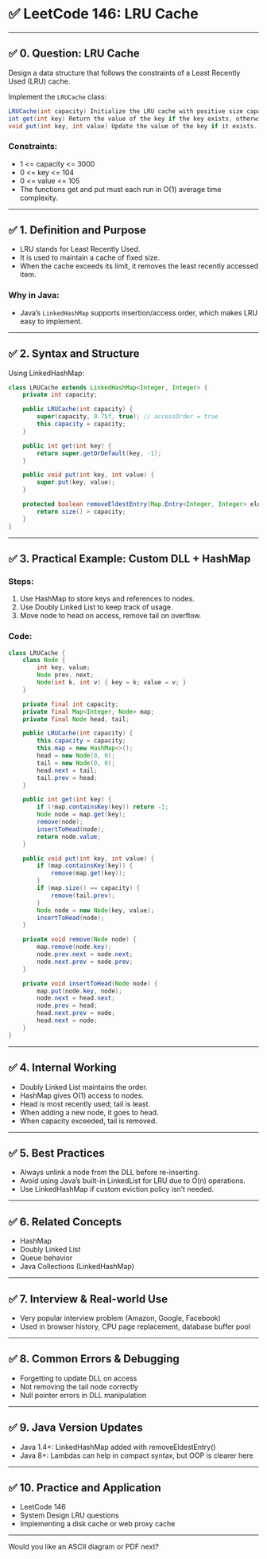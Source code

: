 # ✅ LeetCode 146: LRU Cache

---

## ✅ 0. Question: LRU Cache

Design a data structure that follows the constraints of a Least Recently Used (LRU) cache.

Implement the `LRUCache` class:

```java
LRUCache(int capacity) Initialize the LRU cache with positive size capacity.
int get(int key) Return the value of the key if the key exists, otherwise return -1.
void put(int key, int value) Update the value of the key if it exists. Otherwise, add the key-value pair to the cache. If the number of keys exceeds the capacity from this operation, evict the least recently used key.
```

### Constraints:
- 1 <= capacity <= 3000
- 0 <= key <= 104
- 0 <= value <= 105
- The functions get and put must each run in O(1) average time complexity.

---

## ✅ 1. Definition and Purpose

- LRU stands for Least Recently Used.
- It is used to maintain a cache of fixed size.
- When the cache exceeds its limit, it removes the least recently accessed item.

### Why in Java:
- Java’s `LinkedHashMap` supports insertion/access order, which makes LRU easy to implement.

---

## ✅ 2. Syntax and Structure

Using LinkedHashMap:
```java
class LRUCache extends LinkedHashMap<Integer, Integer> {
    private int capacity;

    public LRUCache(int capacity) {
        super(capacity, 0.75f, true); // accessOrder = true
        this.capacity = capacity;
    }

    public int get(int key) {
        return super.getOrDefault(key, -1);
    }

    public void put(int key, int value) {
        super.put(key, value);
    }

    protected boolean removeEldestEntry(Map.Entry<Integer, Integer> eldest) {
        return size() > capacity;
    }
}
```

---

## ✅ 3. Practical Example: Custom DLL + HashMap

### Steps:
1. Use HashMap to store keys and references to nodes.
2. Use Doubly Linked List to keep track of usage.
3. Move node to head on access, remove tail on overflow.

### Code:
```java
class LRUCache {
    class Node {
        int key, value;
        Node prev, next;
        Node(int k, int v) { key = k; value = v; }
    }

    private final int capacity;
    private final Map<Integer, Node> map;
    private final Node head, tail;

    public LRUCache(int capacity) {
        this.capacity = capacity;
        this.map = new HashMap<>();
        head = new Node(0, 0);
        tail = new Node(0, 0);
        head.next = tail;
        tail.prev = head;
    }

    public int get(int key) {
        if (!map.containsKey(key)) return -1;
        Node node = map.get(key);
        remove(node);
        insertToHead(node);
        return node.value;
    }

    public void put(int key, int value) {
        if (map.containsKey(key)) {
            remove(map.get(key));
        }
        if (map.size() == capacity) {
            remove(tail.prev);
        }
        Node node = new Node(key, value);
        insertToHead(node);
    }

    private void remove(Node node) {
        map.remove(node.key);
        node.prev.next = node.next;
        node.next.prev = node.prev;
    }

    private void insertToHead(Node node) {
        map.put(node.key, node);
        node.next = head.next;
        node.prev = head;
        head.next.prev = node;
        head.next = node;
    }
}
```

---

## ✅ 4. Internal Working

- Doubly Linked List maintains the order.
- HashMap gives O(1) access to nodes.
- Head is most recently used; tail is least.
- When adding a new node, it goes to head.
- When capacity exceeded, tail is removed.

---

## ✅ 5. Best Practices

- Always unlink a node from the DLL before re-inserting.
- Avoid using Java’s built-in LinkedList for LRU due to O(n) operations.
- Use LinkedHashMap if custom eviction policy isn’t needed.

---

## ✅ 6. Related Concepts

- HashMap
- Doubly Linked List
- Queue behavior
- Java Collections (LinkedHashMap)

---

## ✅ 7. Interview & Real-world Use

- Very popular interview problem (Amazon, Google, Facebook)
- Used in browser history, CPU page replacement, database buffer pool

---

## ✅ 8. Common Errors & Debugging

- Forgetting to update DLL on access
- Not removing the tail node correctly
- Null pointer errors in DLL manipulation

---

## ✅ 9. Java Version Updates

- Java 1.4+: LinkedHashMap added with removeEldestEntry()
- Java 8+: Lambdas can help in compact syntax, but OOP is clearer here

---

## ✅ 10. Practice and Application

- LeetCode 146
- System Design LRU questions
- Implementing a disk cache or web proxy cache

---

Would you like an ASCII diagram or PDF next?

